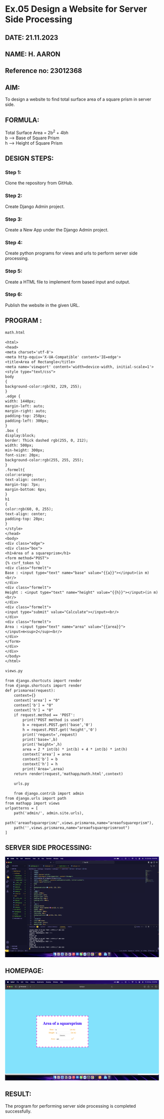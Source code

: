 # Ex.05 Design a Website for Server Side Processing
## DATE: 21.11.2023
## NAME: H. AARON
## Reference no: 23012368

## AIM:
To design a website to find total surface area of a square prism in server side.

## FORMULA:
Total Surface Area = 2b<sup>2</sup> + 4bh
<br>b --> Base of Square Prism
<br>h --> Height of Square Prism

## DESIGN STEPS:

### Step 1:
Clone the repository from GitHub.

### Step 2:
Create Django Admin project.

### Step 3:
Create a New App under the Django Admin project.

### Step 4:
Create python programs for views and urls to perform server side processing.

### Step 5:
Create a HTML file to implement form based input and output.

### Step 6:
Publish the website in the given URL.

## PROGRAM :
```
math.html

<html>
<head>
<meta charset='utf-8'>
<meta http-equiv='X-UA-Compatible' content='IE=edge'>
<title>Area of Rectangle</title>
<meta name='viewport' content='width=device-width, initial-scale=1'>
<style type="text/css">
body 
{
background-color:rgb(92, 229, 255);
}
.edge {
width: 1440px;
margin-left: auto;
margin-right: auto;
padding-top: 250px;
padding-left: 300px;
}
.box {
display:block;
border: Thick dashed rgb(255, 0, 212);
width: 500px;
min-height: 300px;
font-size: 20px;
background-color:rgb(255, 255, 255);
}
.formelt{
color:orange;
text-align: center;
margin-top: 7px;
margin-bottom: 6px;
}
h1
{
color:rgb(60, 0, 255);
text-align: center;
padding-top: 20px;
}
</style>
</head>
<body>
<div class="edge">
<div class="box">
<h1>Area of a squareprism</h1>
<form method="POST">
{% csrf_token %}
<div class="formelt">
Base : <input type="text" name="base" value="{{a}}"></input>(in m)<br/>
</div>
<div class="formelt">
Height : <input type="text" name="height" value="{{h}}"></input>(in m)<br/>
</div>
<div class="formelt">
<input type="submit" value="Calculate"></input><br/>
</div>
<div class="formelt">
Area : <input type="text" name="area" value="{{area}}"></input>m<sup>2</sup><br/>
</div>
</form>
</div>
</div>
</body>
</html>

views.py

from django.shortcuts import render
from django.shortcuts import render
def prismarea(request):
    context={}
    context['area'] = "0"
    context['b'] = "0"
    context['h'] = "0"
    if request.method == 'POST':
        print("POST method is used")
        b = request.POST.get('base','0')
        h = request.POST.get('height','0')
        print('request=',request)
        print('base=',b)
        print('height=',h)
        area = 2 * int(b) * int(b) + 4 * int(b) * int(h)
        context['area'] = area
        context['b'] = b
        context['h'] = h
        print('Area=',area)
    return render(request,'mathapp/math.html',context)

    urls.py

    from django.contrib import admin
from django.urls import path
from mathapp import views
urlpatterns = [
    path('admin/', admin.site.urls),
    path('areaofsquareprism/',views.prismarea,name="areaofsquareprism"),
    path('',views.prismarea,name="areaofsquareprismroot")
]

```

## SERVER SIDE PROCESSING:
![ssr](ssrout.png)

## HOMEPAGE:
![main](mainout.png)

## RESULT:
The program for performing server side processing is completed successfully.

